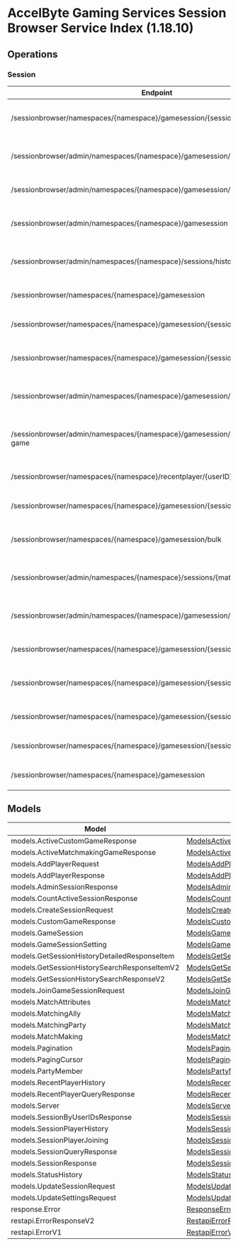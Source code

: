 [//]: # (<< Code generated. DO NOT EDIT!)

[//]: # (<< template file: doc-index.j2)

# AccelByte Gaming Services Session Browser Service Index (1.18.10)


## Operations

### Session
| Endpoint | Method | ID | Deprecated | Class | Wrapper | Example |
|---|---|---|---|---|---|---|
| /sessionbrowser/namespaces/{namespace}/gamesession/{sessionID}/player | POST | AddPlayerToSession | `true` | [AddPlayerToSession](../../src/services/sessionbrowser/accelbyte_py_sdk/api/sessionbrowser/operations/session/add_player_to_session.py) | [add_player_to_session](../../src/services/sessionbrowser/accelbyte_py_sdk/api/sessionbrowser/wrappers/_session.py) | [accelbyte_py_sdk_cli sessionbrowser-add-player-to-session](../../samples/cli/accelbyte_py_sdk_cli/sessionbrowser/_add_player_to_session.py) |
| /sessionbrowser/admin/namespaces/{namespace}/gamesession/{sessionID} | DELETE | AdminDeleteSession | `true` | [AdminDeleteSession](../../src/services/sessionbrowser/accelbyte_py_sdk/api/sessionbrowser/operations/session/admin_delete_session.py) | [admin_delete_session](../../src/services/sessionbrowser/accelbyte_py_sdk/api/sessionbrowser/wrappers/_session.py) | [accelbyte_py_sdk_cli sessionbrowser-admin-delete-session](../../samples/cli/accelbyte_py_sdk_cli/sessionbrowser/_admin_delete_session.py) |
| /sessionbrowser/admin/namespaces/{namespace}/gamesession/{sessionID} | GET | AdminGetSession | `true` | [AdminGetSession](../../src/services/sessionbrowser/accelbyte_py_sdk/api/sessionbrowser/operations/session/admin_get_session.py) | [admin_get_session](../../src/services/sessionbrowser/accelbyte_py_sdk/api/sessionbrowser/wrappers/_session.py) | [accelbyte_py_sdk_cli sessionbrowser-admin-get-session](../../samples/cli/accelbyte_py_sdk_cli/sessionbrowser/_admin_get_session.py) |
| /sessionbrowser/admin/namespaces/{namespace}/gamesession | GET | AdminQuerySession | `true` | [AdminQuerySession](../../src/services/sessionbrowser/accelbyte_py_sdk/api/sessionbrowser/operations/session/admin_query_session.py) | [admin_query_session](../../src/services/sessionbrowser/accelbyte_py_sdk/api/sessionbrowser/wrappers/_session.py) | [accelbyte_py_sdk_cli sessionbrowser-admin-query-session](../../samples/cli/accelbyte_py_sdk_cli/sessionbrowser/_admin_query_session.py) |
| /sessionbrowser/admin/namespaces/{namespace}/sessions/history/search | GET | AdminSearchSessionsV2 | `true` | [AdminSearchSessionsV2](../../src/services/sessionbrowser/accelbyte_py_sdk/api/sessionbrowser/operations/session/admin_search_sessions_v2.py) | [admin_search_sessions_v2](../../src/services/sessionbrowser/accelbyte_py_sdk/api/sessionbrowser/wrappers/_session.py) | [accelbyte_py_sdk_cli sessionbrowser-admin-search-sessions-v2](../../samples/cli/accelbyte_py_sdk_cli/sessionbrowser/_admin_search_sessions_v2.py) |
| /sessionbrowser/namespaces/{namespace}/gamesession | POST | CreateSession | `true` | [CreateSession](../../src/services/sessionbrowser/accelbyte_py_sdk/api/sessionbrowser/operations/session/create_session.py) | [create_session](../../src/services/sessionbrowser/accelbyte_py_sdk/api/sessionbrowser/wrappers/_session.py) | [accelbyte_py_sdk_cli sessionbrowser-create-session](../../samples/cli/accelbyte_py_sdk_cli/sessionbrowser/_create_session.py) |
| /sessionbrowser/namespaces/{namespace}/gamesession/{sessionID} | DELETE | DeleteSession | `true` | [DeleteSession](../../src/services/sessionbrowser/accelbyte_py_sdk/api/sessionbrowser/operations/session/delete_session.py) | [delete_session](../../src/services/sessionbrowser/accelbyte_py_sdk/api/sessionbrowser/wrappers/_session.py) | [accelbyte_py_sdk_cli sessionbrowser-delete-session](../../samples/cli/accelbyte_py_sdk_cli/sessionbrowser/_delete_session.py) |
| /sessionbrowser/namespaces/{namespace}/gamesession/{sessionID}/localds | DELETE | DeleteSessionLocalDS | `true` | [DeleteSessionLocalDS](../../src/services/sessionbrowser/accelbyte_py_sdk/api/sessionbrowser/operations/session/delete_session_local_ds.py) | [delete_session_local_ds](../../src/services/sessionbrowser/accelbyte_py_sdk/api/sessionbrowser/wrappers/_session.py) | [accelbyte_py_sdk_cli sessionbrowser-delete-session-local-ds](../../samples/cli/accelbyte_py_sdk_cli/sessionbrowser/_delete_session_local_ds.py) |
| /sessionbrowser/admin/namespaces/{namespace}/gamesession/active/custom-game | GET | GetActiveCustomGameSessions | `true` | [GetActiveCustomGameSessions](../../src/services/sessionbrowser/accelbyte_py_sdk/api/sessionbrowser/operations/session/get_active_custom_game__cd6755.py) | [get_active_custom_game_sessions](../../src/services/sessionbrowser/accelbyte_py_sdk/api/sessionbrowser/wrappers/_session.py) | [accelbyte_py_sdk_cli sessionbrowser-get-active-custom-game-sessions](../../samples/cli/accelbyte_py_sdk_cli/sessionbrowser/_get_active_custom_game_sessions.py) |
| /sessionbrowser/admin/namespaces/{namespace}/gamesession/active/matchmaking-game | GET | GetActiveMatchmakingGameSessions | `true` | [GetActiveMatchmakingGameSessions](../../src/services/sessionbrowser/accelbyte_py_sdk/api/sessionbrowser/operations/session/get_active_matchmaking__0b8050.py) | [get_active_matchmaking_game_sessions](../../src/services/sessionbrowser/accelbyte_py_sdk/api/sessionbrowser/wrappers/_session.py) | [accelbyte_py_sdk_cli sessionbrowser-get-active-matchmaking-game-sessions](../../samples/cli/accelbyte_py_sdk_cli/sessionbrowser/_get_active_matchmaking_game_sessions.py) |
| /sessionbrowser/namespaces/{namespace}/recentplayer/{userID} | GET | GetRecentPlayer | `true` | [GetRecentPlayer](../../src/services/sessionbrowser/accelbyte_py_sdk/api/sessionbrowser/operations/session/get_recent_player.py) | [get_recent_player](../../src/services/sessionbrowser/accelbyte_py_sdk/api/sessionbrowser/wrappers/_session.py) | [accelbyte_py_sdk_cli sessionbrowser-get-recent-player](../../samples/cli/accelbyte_py_sdk_cli/sessionbrowser/_get_recent_player.py) |
| /sessionbrowser/namespaces/{namespace}/gamesession/{sessionID} | GET | GetSession | `true` | [GetSession](../../src/services/sessionbrowser/accelbyte_py_sdk/api/sessionbrowser/operations/session/get_session.py) | [get_session](../../src/services/sessionbrowser/accelbyte_py_sdk/api/sessionbrowser/wrappers/_session.py) | [accelbyte_py_sdk_cli sessionbrowser-get-session](../../samples/cli/accelbyte_py_sdk_cli/sessionbrowser/_get_session.py) |
| /sessionbrowser/namespaces/{namespace}/gamesession/bulk | GET | GetSessionByUserIDs | `true` | [GetSessionByUserIDs](../../src/services/sessionbrowser/accelbyte_py_sdk/api/sessionbrowser/operations/session/get_session_by_user_i_ds.py) | [get_session_by_user_i_ds](../../src/services/sessionbrowser/accelbyte_py_sdk/api/sessionbrowser/wrappers/_session.py) | [accelbyte_py_sdk_cli sessionbrowser-get-session-by-user-i-ds](../../samples/cli/accelbyte_py_sdk_cli/sessionbrowser/_get_session_by_user_i_ds.py) |
| /sessionbrowser/admin/namespaces/{namespace}/sessions/{matchID}/history/detailed | GET | GetSessionHistoryDetailed | `true` | [GetSessionHistoryDetailed](../../src/services/sessionbrowser/accelbyte_py_sdk/api/sessionbrowser/operations/session/get_session_history_detailed.py) | [get_session_history_detailed](../../src/services/sessionbrowser/accelbyte_py_sdk/api/sessionbrowser/wrappers/_session.py) | [accelbyte_py_sdk_cli sessionbrowser-get-session-history-detailed](../../samples/cli/accelbyte_py_sdk_cli/sessionbrowser/_get_session_history_detailed.py) |
| /sessionbrowser/admin/namespaces/{namespace}/gamesession/active/count | GET | GetTotalActiveSession | `true` | [GetTotalActiveSession](../../src/services/sessionbrowser/accelbyte_py_sdk/api/sessionbrowser/operations/session/get_total_active_session.py) | [get_total_active_session](../../src/services/sessionbrowser/accelbyte_py_sdk/api/sessionbrowser/wrappers/_session.py) | [accelbyte_py_sdk_cli sessionbrowser-get-total-active-session](../../samples/cli/accelbyte_py_sdk_cli/sessionbrowser/_get_total_active_session.py) |
| /sessionbrowser/namespaces/{namespace}/gamesession/{sessionID}/join | POST | JoinSession | `true` | [JoinSession](../../src/services/sessionbrowser/accelbyte_py_sdk/api/sessionbrowser/operations/session/join_session.py) | [join_session](../../src/services/sessionbrowser/accelbyte_py_sdk/api/sessionbrowser/wrappers/_session.py) | [accelbyte_py_sdk_cli sessionbrowser-join-session](../../samples/cli/accelbyte_py_sdk_cli/sessionbrowser/_join_session.py) |
| /sessionbrowser/namespaces/{namespace}/gamesession/{sessionID}/player/{userID} | DELETE | RemovePlayerFromSession | `true` | [RemovePlayerFromSession](../../src/services/sessionbrowser/accelbyte_py_sdk/api/sessionbrowser/operations/session/remove_player_from_session.py) | [remove_player_from_session](../../src/services/sessionbrowser/accelbyte_py_sdk/api/sessionbrowser/wrappers/_session.py) | [accelbyte_py_sdk_cli sessionbrowser-remove-player-from-session](../../samples/cli/accelbyte_py_sdk_cli/sessionbrowser/_remove_player_from_session.py) |
| /sessionbrowser/namespaces/{namespace}/gamesession/{sessionID} | PUT | UpdateSession | `true` | [UpdateSession](../../src/services/sessionbrowser/accelbyte_py_sdk/api/sessionbrowser/operations/session/update_session.py) | [update_session](../../src/services/sessionbrowser/accelbyte_py_sdk/api/sessionbrowser/wrappers/_session.py) | [accelbyte_py_sdk_cli sessionbrowser-update-session](../../samples/cli/accelbyte_py_sdk_cli/sessionbrowser/_update_session.py) |
| /sessionbrowser/namespaces/{namespace}/gamesession/{sessionID}/settings | PUT | UpdateSettings | `true` | [UpdateSettings](../../src/services/sessionbrowser/accelbyte_py_sdk/api/sessionbrowser/operations/session/update_settings.py) | [update_settings](../../src/services/sessionbrowser/accelbyte_py_sdk/api/sessionbrowser/wrappers/_session.py) | [accelbyte_py_sdk_cli sessionbrowser-update-settings](../../samples/cli/accelbyte_py_sdk_cli/sessionbrowser/_update_settings.py) |
| /sessionbrowser/namespaces/{namespace}/gamesession | GET | UserQuerySession | `true` | [UserQuerySession](../../src/services/sessionbrowser/accelbyte_py_sdk/api/sessionbrowser/operations/session/user_query_session.py) | [user_query_session](../../src/services/sessionbrowser/accelbyte_py_sdk/api/sessionbrowser/wrappers/_session.py) | [accelbyte_py_sdk_cli sessionbrowser-user-query-session](../../samples/cli/accelbyte_py_sdk_cli/sessionbrowser/_user_query_session.py) |


## Models
| Model | Class |
|---|---|
| models.ActiveCustomGameResponse | [ModelsActiveCustomGameResponse](../../src/services/sessionbrowser/accelbyte_py_sdk/api/sessionbrowser/models/models_active_custom_game_response.py) |
| models.ActiveMatchmakingGameResponse | [ModelsActiveMatchmakingGameResponse](../../src/services/sessionbrowser/accelbyte_py_sdk/api/sessionbrowser/models/models_active_matchmaking_game_response.py) |
| models.AddPlayerRequest | [ModelsAddPlayerRequest](../../src/services/sessionbrowser/accelbyte_py_sdk/api/sessionbrowser/models/models_add_player_request.py) |
| models.AddPlayerResponse | [ModelsAddPlayerResponse](../../src/services/sessionbrowser/accelbyte_py_sdk/api/sessionbrowser/models/models_add_player_response.py) |
| models.AdminSessionResponse | [ModelsAdminSessionResponse](../../src/services/sessionbrowser/accelbyte_py_sdk/api/sessionbrowser/models/models_admin_session_response.py) |
| models.CountActiveSessionResponse | [ModelsCountActiveSessionResponse](../../src/services/sessionbrowser/accelbyte_py_sdk/api/sessionbrowser/models/models_count_active_session_response.py) |
| models.CreateSessionRequest | [ModelsCreateSessionRequest](../../src/services/sessionbrowser/accelbyte_py_sdk/api/sessionbrowser/models/models_create_session_request.py) |
| models.CustomGameResponse | [ModelsCustomGameResponse](../../src/services/sessionbrowser/accelbyte_py_sdk/api/sessionbrowser/models/models_custom_game_response.py) |
| models.GameSession | [ModelsGameSession](../../src/services/sessionbrowser/accelbyte_py_sdk/api/sessionbrowser/models/models_game_session.py) |
| models.GameSessionSetting | [ModelsGameSessionSetting](../../src/services/sessionbrowser/accelbyte_py_sdk/api/sessionbrowser/models/models_game_session_setting.py) |
| models.GetSessionHistoryDetailedResponseItem | [ModelsGetSessionHistoryDetailedResponseItem](../../src/services/sessionbrowser/accelbyte_py_sdk/api/sessionbrowser/models/models_get_session_history_detailed_response_item.py) |
| models.GetSessionHistorySearchResponseItemV2 | [ModelsGetSessionHistorySearchResponseItemV2](../../src/services/sessionbrowser/accelbyte_py_sdk/api/sessionbrowser/models/models_get_session_history_search_response_item_v2.py) |
| models.GetSessionHistorySearchResponseV2 | [ModelsGetSessionHistorySearchResponseV2](../../src/services/sessionbrowser/accelbyte_py_sdk/api/sessionbrowser/models/models_get_session_history_search_response_v2.py) |
| models.JoinGameSessionRequest | [ModelsJoinGameSessionRequest](../../src/services/sessionbrowser/accelbyte_py_sdk/api/sessionbrowser/models/models_join_game_session_request.py) |
| models.MatchAttributes | [ModelsMatchAttributes](../../src/services/sessionbrowser/accelbyte_py_sdk/api/sessionbrowser/models/models_match_attributes.py) |
| models.MatchingAlly | [ModelsMatchingAlly](../../src/services/sessionbrowser/accelbyte_py_sdk/api/sessionbrowser/models/models_matching_ally.py) |
| models.MatchingParty | [ModelsMatchingParty](../../src/services/sessionbrowser/accelbyte_py_sdk/api/sessionbrowser/models/models_matching_party.py) |
| models.MatchMaking | [ModelsMatchMaking](../../src/services/sessionbrowser/accelbyte_py_sdk/api/sessionbrowser/models/models_match_making.py) |
| models.Pagination | [ModelsPagination](../../src/services/sessionbrowser/accelbyte_py_sdk/api/sessionbrowser/models/models_pagination.py) |
| models.PagingCursor | [ModelsPagingCursor](../../src/services/sessionbrowser/accelbyte_py_sdk/api/sessionbrowser/models/models_paging_cursor.py) |
| models.PartyMember | [ModelsPartyMember](../../src/services/sessionbrowser/accelbyte_py_sdk/api/sessionbrowser/models/models_party_member.py) |
| models.RecentPlayerHistory | [ModelsRecentPlayerHistory](../../src/services/sessionbrowser/accelbyte_py_sdk/api/sessionbrowser/models/models_recent_player_history.py) |
| models.RecentPlayerQueryResponse | [ModelsRecentPlayerQueryResponse](../../src/services/sessionbrowser/accelbyte_py_sdk/api/sessionbrowser/models/models_recent_player_query_response.py) |
| models.Server | [ModelsServer](../../src/services/sessionbrowser/accelbyte_py_sdk/api/sessionbrowser/models/models_server.py) |
| models.SessionByUserIDsResponse | [ModelsSessionByUserIDsResponse](../../src/services/sessionbrowser/accelbyte_py_sdk/api/sessionbrowser/models/models_session_by_user_i_ds_response.py) |
| models.SessionPlayerHistory | [ModelsSessionPlayerHistory](../../src/services/sessionbrowser/accelbyte_py_sdk/api/sessionbrowser/models/models_session_player_history.py) |
| models.SessionPlayerJoining | [ModelsSessionPlayerJoining](../../src/services/sessionbrowser/accelbyte_py_sdk/api/sessionbrowser/models/models_session_player_joining.py) |
| models.SessionQueryResponse | [ModelsSessionQueryResponse](../../src/services/sessionbrowser/accelbyte_py_sdk/api/sessionbrowser/models/models_session_query_response.py) |
| models.SessionResponse | [ModelsSessionResponse](../../src/services/sessionbrowser/accelbyte_py_sdk/api/sessionbrowser/models/models_session_response.py) |
| models.StatusHistory | [ModelsStatusHistory](../../src/services/sessionbrowser/accelbyte_py_sdk/api/sessionbrowser/models/models_status_history.py) |
| models.UpdateSessionRequest | [ModelsUpdateSessionRequest](../../src/services/sessionbrowser/accelbyte_py_sdk/api/sessionbrowser/models/models_update_session_request.py) |
| models.UpdateSettingsRequest | [ModelsUpdateSettingsRequest](../../src/services/sessionbrowser/accelbyte_py_sdk/api/sessionbrowser/models/models_update_settings_request.py) |
| response.Error | [ResponseError](../../src/services/sessionbrowser/accelbyte_py_sdk/api/sessionbrowser/models/response_error.py) |
| restapi.ErrorResponseV2 | [RestapiErrorResponseV2](../../src/services/sessionbrowser/accelbyte_py_sdk/api/sessionbrowser/models/restapi_error_response_v2.py) |
| restapi.ErrorV1 | [RestapiErrorV1](../../src/services/sessionbrowser/accelbyte_py_sdk/api/sessionbrowser/models/restapi_error_v1.py) |
